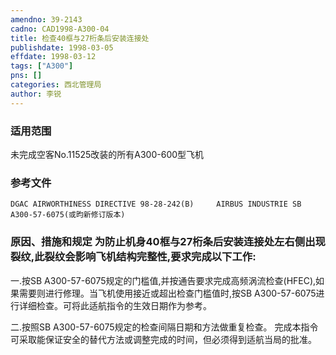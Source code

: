 ```yaml
---
amendno: 39-2143  
cadno: CAD1998-A300-04  
title: 检查40框与27桁条后安装连接处  
publishdate: 1998-03-05  
effdate: 1998-03-12  
tags: ["A300"]  
pns: []  
categories: 西北管理局  
author: 李锐  
---
```

  
### 适用范围  
未完成空客No.11525改装的所有A300-600型飞机  
  
<!--more-->  
### 参考文件  
    DGAC AIRWORTHINESS DIRECTIVE 98-28-242(B)     AIRBUS INDUSTRIE SB A300-57-6075(或昀新修订版本)  
  
### 原因、措施和规定 为防止机身40框与27桁条后安装连接处左右侧出现裂纹,此裂纹会影响飞机结构完整性,要求完成以下工作:  
  
一.按SB A300-57-6075规定的门槛值,并按通告要求完成高频涡流检查(HFEC),如果需要则进行修理。当飞机使用接近或超出检查门槛值时,按SB A300-57-6075进行详细检查。可将此适航指令的生效日期作为参考。  
  
二.按照SB A300-57-6075规定的检查间隔日期和方法做重复检查。    完成本指令可采取能保证安全的替代方法或调整完成的时间，但必须得到适航当局的批准。  
